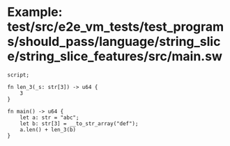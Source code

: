 # Example: test/src/e2e_vm_tests/test_programs/should_pass/language/string_slice/string_slice_features/src/main.sw

```sway
script;

fn len_3(_s: str[3]) -> u64 {
    3
}

fn main() -> u64 {
    let a: str = "abc";
    let b: str[3] = __to_str_array("def");
    a.len() + len_3(b)
}

```
